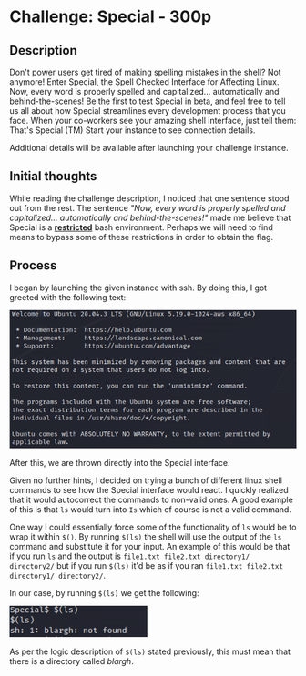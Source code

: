# Challenge: Special - 300p

## Description
Don't power users get tired of making spelling mistakes in the shell? Not anymore! Enter Special, the Spell Checked Interface for Affecting Linux. Now, every word is properly spelled and capitalized... automatically and behind-the-scenes! Be the first to test Special in beta, and feel free to tell us all about how Special streamlines every development process that you face. When your co-workers see your amazing shell interface, just tell them: That's Special (TM) Start your instance to see connection details.

Additional details will be available after launching your challenge instance.

## Initial thoughts
While reading the challenge description, I noticed that one sentence stood out from the rest. The sentence *"Now, every word is properly spelled and capitalized... automatically and behind-the-scenes!"* made me believe that Special is a <u>**restricted**</u> bash environment. Perhaps we will need to find means to bypass some of these restrictions in order to obtain the flag.

## Process
I began by launching the given instance with ssh. By doing this, I got greeted with the following text:

![Greeting](images/special1.PNG)

After this, we are thrown directly into the Special interface.

Given no further hints, I decided on trying a bunch of different linux shell commands to see how the Special interface would react. I quickly realized that it would autocorrect the commands to non-valid ones. A good example of this is that `ls` would turn into `Is` which of course is not a valid command.

One way I could essentially force some of the functionality of `ls` would be to wrap it within `$()`. By running `$(ls)` the shell will use the output of the `ls` command and substitute it for your input. An example of this would be that if you run `ls` and the output is `file1.txt file2.txt directory1/ directory2/` but if you run `$(ls)` it'd be as if you ran `file1.txt file2.txt directory1/ directory2/`.

In our case, by running `$(ls)` we get the following:

![ls_image](images/ls_image.PNG)

As per the logic description of `$(ls)` stated previously, this must mean that there is a directory called *blargh*.